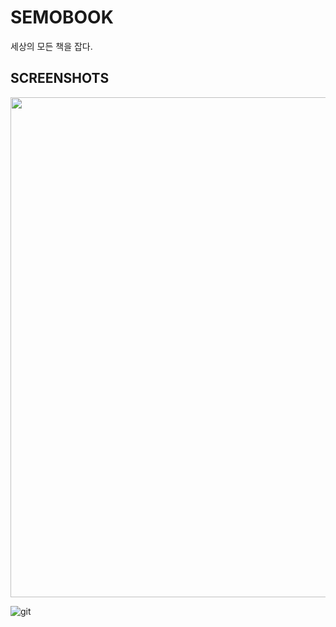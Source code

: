 # SEMOBOOK
세상의 모든 책을 잡다.

SCREENSHOTS
----
<div>
<img width="800" src="https://user-images.githubusercontent.com/39688690/71981127-0e3a2a00-3265-11ea-8e81-67f255060c05.png">
</div> 

![git](https://user-images.githubusercontent.com/39688690/77244654-c703e880-6c5a-11ea-945e-6b11440fcb6b.png)
